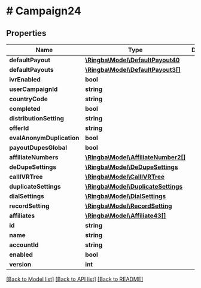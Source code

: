 # # Campaign24

## Properties

Name | Type | Description | Notes
------------ | ------------- | ------------- | -------------
**defaultPayout** | [**\Ringba\Model\DefaultPayout40**](DefaultPayout40.md) |  |
**defaultPayouts** | [**\Ringba\Model\DefaultPayout3[]**](DefaultPayout3.md) |  |
**ivrEnabled** | **bool** |  |
**userCampaignId** | **string** |  |
**countryCode** | **string** |  |
**completed** | **bool** |  |
**distributionSetting** | **string** |  |
**offerId** | **string** |  |
**evalAnonymDuplication** | **bool** |  |
**payoutDupesGlobal** | **bool** |  |
**affiliateNumbers** | [**\Ringba\Model\AffiliateNumber2[]**](AffiliateNumber2.md) |  |
**deDupeSettings** | [**\Ringba\Model\DeDupeSettings**](DeDupeSettings.md) |  |
**callIVRTree** | [**\Ringba\Model\CallIVRTree**](CallIVRTree.md) |  |
**duplicateSettings** | [**\Ringba\Model\DuplicateSettings**](DuplicateSettings.md) |  |
**dialSettings** | [**\Ringba\Model\DialSettings**](DialSettings.md) |  |
**recordSetting** | [**\Ringba\Model\RecordSetting**](RecordSetting.md) |  |
**affiliates** | [**\Ringba\Model\Affiliate43[]**](Affiliate43.md) |  |
**id** | **string** |  |
**name** | **string** |  |
**accountId** | **string** |  |
**enabled** | **bool** |  |
**version** | **int** |  |

[[Back to Model list]](../../README.md#models) [[Back to API list]](../../README.md#endpoints) [[Back to README]](../../README.md)
